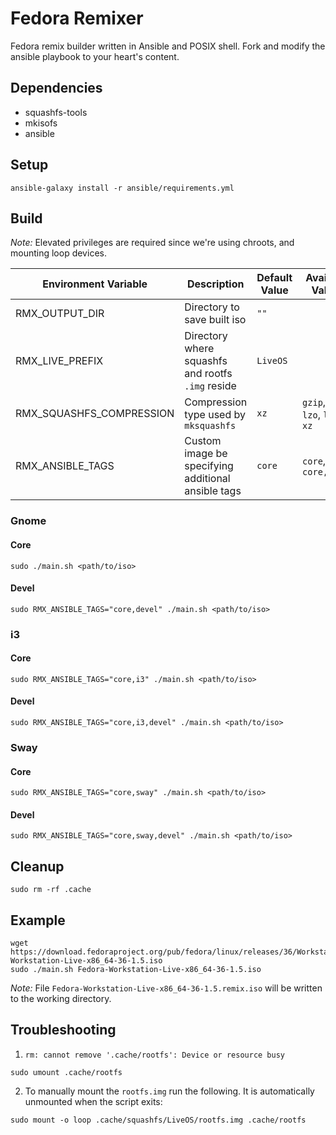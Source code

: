 # Fedora Remixer

Fedora remix builder written in Ansible and POSIX shell. Fork and modify the
ansible playbook to your heart's content.

## Dependencies

- squashfs-tools
- mkisofs
- ansible

## Setup

```
ansible-galaxy install -r ansible/requirements.yml
```

## Build

*Note:* Elevated privileges are required since we're using chroots, and mounting loop devices.

| Environment Variable     | Description                                        | Default Value | Available Values                   |
|--------------------------|----------------------------------------------------|---------------|------------------------------------|
| RMX_OUTPUT_DIR           | Directory to save built iso                        | `""`          |                                    |
| RMX_LIVE_PREFIX          | Directory where squashfs and rootfs `.img` reside  | `LiveOS`      |                                    |
| RMX_SQUASHFS_COMPRESSION | Compression type used by `mksquashfs`              | `xz`          | `gzip`, `lzma`, `lzo`, `lz4`, `xz` |
| RMX_ANSIBLE_TAGS         | Custom image be specifying additional ansible tags | `core`        | `core`, `core,devel`               |

### Gnome

#### Core

```
sudo ./main.sh <path/to/iso>
```

#### Devel

```
sudo RMX_ANSIBLE_TAGS="core,devel" ./main.sh <path/to/iso>
```

### i3

#### Core

```
sudo RMX_ANSIBLE_TAGS="core,i3" ./main.sh <path/to/iso>
```

#### Devel

```
sudo RMX_ANSIBLE_TAGS="core,i3,devel" ./main.sh <path/to/iso>
```

### Sway

#### Core

```
sudo RMX_ANSIBLE_TAGS="core,sway" ./main.sh <path/to/iso>
```

#### Devel

```
sudo RMX_ANSIBLE_TAGS="core,sway,devel" ./main.sh <path/to/iso>
```

## Cleanup

```
sudo rm -rf .cache
```

## Example

```
wget https://download.fedoraproject.org/pub/fedora/linux/releases/36/Workstation/x86_64/iso/Fedora-Workstation-Live-x86_64-36-1.5.iso
sudo ./main.sh Fedora-Workstation-Live-x86_64-36-1.5.iso
```

*Note:* File `Fedora-Workstation-Live-x86_64-36-1.5.remix.iso` will be written to the working directory.

## Troubleshooting

1. `rm: cannot remove '.cache/rootfs': Device or resource busy`

  ```
  sudo umount .cache/rootfs
  ```

2. To manually mount the `rootfs.img` run the following. It is automatically unmounted when the script exits:

  ```
  sudo mount -o loop .cache/squashfs/LiveOS/rootfs.img .cache/rootfs
  ```
